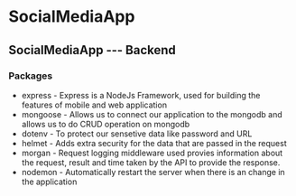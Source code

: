# SocialMediaApp

## SocialMediaApp --- Backend
 ### Packages
 * express  - Express is a NodeJs Framework, used for building the features of mobile and web application
 * mongoose - Allows us to connect our application to the mongodb and allows us to do CRUD operation on mongodb
 * dotenv   - To protect our sensetive data like password and URL
 * helmet	 	- Adds extra security for the data that are passed in the request
 * morgan   - Request logging middleware used provies information about the request, result and time taken by the API to provide the response.
 * nodemon  - Automatically restart the server when there is an change in the application
